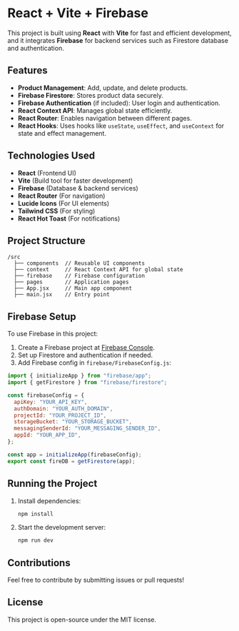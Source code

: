 # React + Vite + Firebase

This project is built using **React** with **Vite** for fast and efficient development, and it integrates **Firebase** for backend services such as Firestore database and authentication.

## Features

- **Product Management**: Add, update, and delete products.
- **Firebase Firestore**: Stores product data securely.
- **Firebase Authentication** (if included): User login and authentication.
- **React Context API**: Manages global state efficiently.
- **React Router**: Enables navigation between different pages.
- **React Hooks**: Uses hooks like `useState`, `useEffect`, and `useContext` for state and effect management.

## Technologies Used

- **React** (Frontend UI)
- **Vite** (Build tool for faster development)
- **Firebase** (Database & backend services)
- **React Router** (For navigation)
- **Lucide Icons** (For UI elements)
- **Tailwind CSS** (For styling)
- **React Hot Toast** (For notifications)

## Project Structure

```
/src
  ├── components  // Reusable UI components
  ├── context     // React Context API for global state
  ├── firebase    // Firebase configuration
  ├── pages       // Application pages
  ├── App.jsx     // Main app component
  ├── main.jsx    // Entry point
```

## Firebase Setup

To use Firebase in this project:

1. Create a Firebase project at [Firebase Console](https://console.firebase.google.com/).
2. Set up Firestore and authentication if needed.
3. Add Firebase config in `firebase/FirebaseConfig.js`:

```js
import { initializeApp } from "firebase/app";
import { getFirestore } from "firebase/firestore";

const firebaseConfig = {
  apiKey: "YOUR_API_KEY",
  authDomain: "YOUR_AUTH_DOMAIN",
  projectId: "YOUR_PROJECT_ID",
  storageBucket: "YOUR_STORAGE_BUCKET",
  messagingSenderId: "YOUR_MESSAGING_SENDER_ID",
  appId: "YOUR_APP_ID",
};

const app = initializeApp(firebaseConfig);
export const fireDB = getFirestore(app);
```

## Running the Project

1. Install dependencies:
   ```sh
   npm install
   ```
2. Start the development server:
   ```sh
   npm run dev
   ```

## Contributions

Feel free to contribute by submitting issues or pull requests!

## License

This project is open-source under the MIT license.
